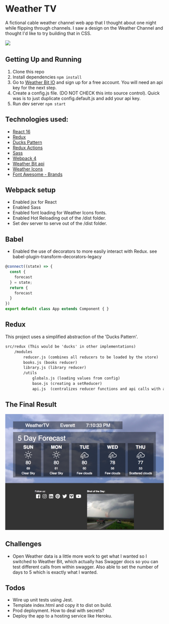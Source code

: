 # Weather TV 
A fictional cable weather channel web app that I thought about one night while flipping through channels. I saw a design on the Weather Channel and thought I'd like to try building that in CSS.

![](./docs/weather-mock.png)

## Getting Up and Running
1. Clone this repo
2. Install dependencies `npm install`
3. Go to [Weather Bit IO](https://www.weatherbit.io/) and sign up for a free account. You will need an api key for the next step.
4. Create a config.js file. (DO NOT CHECK this into source control). Quick was is to just duplicate config.default.js and add your api key.
5. Run dev server `npm start`

## Technologies used:
* [React 16](https://reactjs.org/docs/getting-started.html)
* [Redux](https://redux.js.org/)
* [Ducks Pattern](https://medium.freecodecamp.org/scaling-your-redux-app-with-ducks-6115955638be)
* [Redux Actions](https://redux-actions.js.org/)
* [Sass](https://sass-lang.com/)
* [Webpack 4](https://webpack.js.org/concepts/)
* [Weather Bit api](https://www.weatherbit.io/)
* [Weather Icons](https://erikflowers.github.io/weather-icons/)
* [Font Awesome - Brands](https://fontawesome.com/icons?d=gallery&s=brands)

## Webpack setup
* Enabled jsx for React
* Enabled Sass
* Enabled font loading for Weather Icons fonts.
* Enabled Hot Reloading out of the /dist folder.
* Set dev server to serve out of the /dist folder.

## Babel
* Enabled the use of decorators to more easily interact with Redux. see babel-plugin-transform-decorators-legacy

```javascript
@connect((state) => {
  const {
    forecast
  } = state;
  return {
    forecast
  }
})
export default class App extends Component { }
```

## Redux
This project uses a simplified abstraction of the 'Ducks Pattern'. 

```markdown
src/redux (This would be 'ducks' in other implementations)
    /modules
        reducer.js (combines all reducers to be loaded by the store)
        books.js (books reducer)
        library.js (library reducer)
        /utils
            globals.js (loading values from config)
            base.js (creating a setReducer)
            api.js  (centralizes reducer functions and api calls with axios)
```

## The Final Result
![](docs/Finished_Weather_TV.png)

## Challenges 
* Open Weather data is a little more work to get what I wanted so I switched to Weather Bit, which actually has Swagger docs so you can test different calls from within swagger. Also able to set the number of days to 5 which is exactly what I wanted.

## Todos
* Wire up unit tests using Jest.
* Template index.html and copy it to dist on build.
* Prod deployment. How to deal with secrets?
* Deploy the app to a hosting service like Heroku.
 